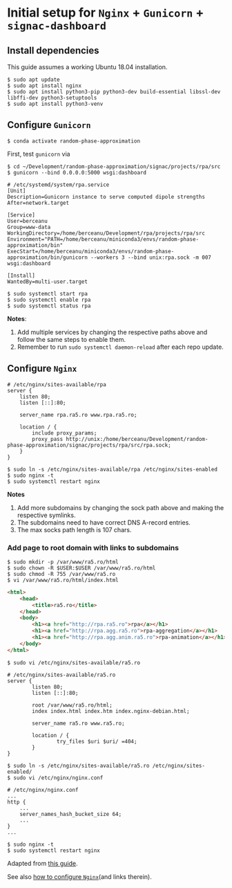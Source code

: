 # Initial setup for `Nginx` + `Gunicorn` + `signac-dashboard`

## Install dependencies

This guide assumes a working Ubuntu 18.04 installation.

```console
$ sudo apt update
$ sudo apt install nginx
$ sudo apt install python3-pip python3-dev build-essential libssl-dev libffi-dev python3-setuptools
$ sudo apt install python3-venv
```

## Configure `Gunicorn`

```console
$ conda activate random-phase-approximation
```

First, test `gunicorn` via

```console
$ cd ~/Development/random-phase-approximation/signac/projects/rpa/src
$ gunicorn --bind 0.0.0.0:5000 wsgi:dashboard
```

```
# /etc/systemd/system/rpa.service
[Unit]
Description=Gunicorn instance to serve computed dipole strengths
After=network.target

[Service]
User=berceanu
Group=www-data
WorkingDirectory=/home/berceanu/Development/rpa/projects/rpa/src
Environment="PATH=/home/berceanu/miniconda3/envs/random-phase-approximation/bin"
ExecStart=/home/berceanu/miniconda3/envs/random-phase-approximation/bin/gunicorn --workers 3 --bind unix:rpa.sock -m 007 wsgi:dashboard

[Install]
WantedBy=multi-user.target
```

```console
$ sudo systemctl start rpa
$ sudo systemctl enable rpa
$ sudo systemctl status rpa
```

**Notes**: 

1) Add multiple services by changing the respective paths above and follow the same steps to enable them.
1) Remember to run `sudo systemctl daemon-reload` after each repo update.

## Configure `Nginx`

```
# /etc/nginx/sites-available/rpa
server {
    listen 80;
    listen [::]:80;

    server_name rpa.ra5.ro www.rpa.ra5.ro;

    location / {
        include proxy_params;
        proxy_pass http://unix:/home/berceanu/Development/random-phase-approximation/signac/projects/rpa/src/rpa.sock;
    }
}
```

```console
$ sudo ln -s /etc/nginx/sites-available/rpa /etc/nginx/sites-enabled
$ sudo nginx -t
$ sudo systemctl restart nginx
```

**Notes**

1) Add more subdomains by changing the sock path above and making the respective symlinks.
1) The subdomains need to have correct DNS A-record entries.
1) The max socks path length is 107 chars.

### Add page to root domain with links to subdomains

```console
$ sudo mkdir -p /var/www/ra5.ro/html
$ sudo chown -R $USER:$USER /var/www/ra5.ro/html
$ sudo chmod -R 755 /var/www/ra5.ro
$ vi /var/www/ra5.ro/html/index.html
```

```html
<html>
    <head>
        <title>ra5.ro</title>
    </head>
    <body>
        <h1><a href="http://rpa.ra5.ro">rpa</a></h1>
        <h1><a href="http://rpa.agg.ra5.ro">rpa-aggregation</a></h1>
        <h1><a href="http://rpa.agg.anim.ra5.ro">rpa-animation</a></h1>
    </body>
</html>
```

```console
$ sudo vi /etc/nginx/sites-available/ra5.ro
```

```
# /etc/nginx/sites-available/ra5.ro
server {
        listen 80;
        listen [::]:80;

        root /var/www/ra5.ro/html;
        index index.html index.htm index.nginx-debian.html;

        server_name ra5.ro www.ra5.ro;

        location / {
                try_files $uri $uri/ =404;
        }
}
```

```console
$ sudo ln -s /etc/nginx/sites-available/ra5.ro /etc/nginx/sites-enabled/
$ sudo vi /etc/nginx/nginx.conf
```

```
# /etc/nginx/nginx.conf
...
http {
    ...
    server_names_hash_bucket_size 64;
    ...
}
...
```

```console
$ sudo nginx -t
$ sudo systemctl restart nginx
```

Adapted from [this guide](https://www.digitalocean.com/community/tutorials/how-to-serve-flask-applications-with-gunicorn-and-nginx-on-ubuntu-18-04).

See also [how to configure `Nginx`](https://www.digitalocean.com/community/tutorials/how-to-install-nginx-on-ubuntu-18-04)(and links therein).
